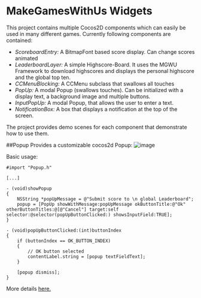 # MakeGamesWithUs Widgets

This project contains multiple Cocos2D components which can easily be used in many different games. Currently following components are contained:

- *ScoreboardEntry:* A BitmapFont based score display. Can change scores animated
- *LeaderboardLayer:* A simple Highscore-Board. It uses the MGWU Framework to download highscores and displays the personal highscore and the global top ten.
- *CCMenuBlocking:* A CCMenu subclass that swallows all touches
- *PopUp:* A modal Popup (swallows touches). Can be initialized with a display text, a background image and multiple buttons.
- *InputPopUp:* A modal Popup, that allows the user to enter a text.
- *NotificationBox:* A box that displays a notification at the top of the screen.

The project provides demo scenes for each component that demonstrate how to use them.

##Popup
Provides a customizable cocos2d Popup:
![image](https://static.makegameswith.us/gamernews_images/cMgi7u9PIl/customAlert.png)

Basic usage:

	#import "Popup.h"
	
	[...]
	
	- (void)showPopup 
	{
	    NSString *popUpMessage = @"Submit score to \n global Leaderboard";
	    popup = [PopUp showWithMessage:popUpMessage okButtonTitle:@"Ok" otherButtonTitles:@[@"Cancel"] target:self selector:@selector(popUpButtonClicked:) showsInputField:TRUE];
	}
	
	- (void)popUpButtonClicked:(int)buttonIndex
	{
	    if (buttonIndex == OK_BUTTON_INDEX)
	    {
	        // OK button selected
	        contentLabel.string = [popup textFieldText];
	    }
	   
	    [popup dismiss];
	}
	
More details [here.](https://www.makegameswith.us/gamernews/282/mgwu-popup-customizable-alertview-for-cocos2d)